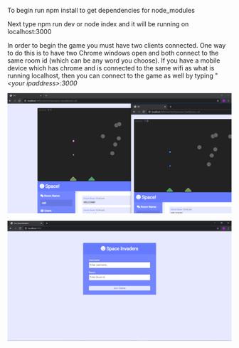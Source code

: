 To begin run npm install to get dependencies for node_modules

Next type npm run dev or node index and it will be running on localhost:3000

In order to begin the game you must have two clients connected. One way to do this is to have two Chrome windows open and both connect to the same room id (which can be any word you choose). If you have a mobile device which has chrome and is connected to the same wifi as what is running localhost, then you can connect to the game as well by typing "*<your ipaddress\>:3000*
  
![GamePlay](/public/Images/GamePlay.png)

![EnterRoom](/public/Images/RoomEnterScreen.JPG)

